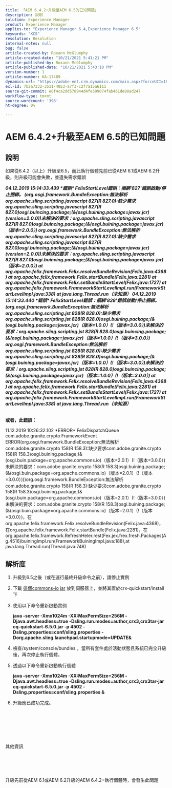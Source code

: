```yaml
---
title: 「AEM 6.4.2+升級至AEM 6.5的已知問題」
description: 說明
solution: Experience Manager
product: Experience Manager
applies-to: "Experience Manager 6.4,Experience Manager 6.5"
keywords: "KCS"
resolution: Resolution
internal-notes: null
bug: false
article-created-by: Roxann McGlumphy
article-created-date: "10/21/2021 5:41:21 PM"
article-published-by: Roxann McGlumphy
article-published-date: "10/21/2021 5:43:10 PM"
version-number: 1
article-number: KA-17489
dynamics-url: "https://adobe-ent.crm.dynamics.com/main.aspx?forceUCI=1&pagetype=entityrecord&etn=knowledgearticle&id=a344a718-9632-ec11-b6e5-000d3a5ba97a"
exl-id: 7b2a7332-3511-4053-a7f3-c2f7a15a6111
source-git-commit: e8f4ca2dd578944d4fe399074fab461de88ad247
workflow-type: tm+mt
source-wordcount: '398'
ht-degree: 0%

---
```


# AEM 6.4.2+升級至AEM 6.5的已知問題

## 說明


如果從6.4.2（以上）升級至6.5，而此執行個體先前已從AEM 6.1或AEM 6.2升級，則升級可能會失敗，並遺失需求錯誤

<b>*04.12.2019 15:14:33.439 \*錯誤\* FelixStartLevel錯誤：捆綁&#39;827&#39;錯誤啟動/停止捆綁。 (org.osgi.framework.BundleException:無法解析org.apache.sling.scripting.javascript 827(R 827.0):缺少需求org.apache.sling.scripting.javascript 827(R 827.0)osgi.buincing.package;(&amp;(osgi.buining.package=javax.jcr)(version=2.0.0))未解決的要求：org.apache.sling.scripting.javascript 827(R 827.0)osgi.buincing.package;(&amp;(osgi.buining.package=javax.jcr)（版本=2.0.0）)*
*org.osgi.framework.BundleException:無法解析org.apache.sling.scripting.javascript 827(R 827.0):缺少需求org.apache.sling.scripting.javascript 827(R 827.0)osgi.buincing.package;(&amp;(osgi.buining.package=javax.jcr)(version=2.0.0))未解決的要求：org.apache.sling.scripting.javascript 827(R 827.0)osgi.buincing.package;(&amp;(osgi.buining.package=javax.jcr)（版本=2.0.0）)*
*at org.apache.felix.framework.Felix.resolveBundleRevision(Felix.java:4368)*
*at org.apache.felix.framework.Felix.startBundle(Felix.java:2281)*
*at org.apache.felix.framework.Felix.setBundleStartLevel(Felix.java:1727)*
*at org.apache.felix.framework.FrameworkStartLevelImpl.run(FrameworkStartLevelImpl.java:338)*
*at java.lang.Thread.run（未知源）*
*04.12.2019 15:14:33.440 \*錯誤\* FelixStartLevel錯誤：捆綁&#39;828&#39;錯誤啟動/停止捆綁。 (org.osgi.framework.BundleException:無法解析org.apache.sling.scripting.jst 828(R 828.0):缺少需求org.apache.sling.scripting.jst 828(R 828.0)osgi.buining.package;(&amp;(osgi.buining.package=javax.jcr)（版本=1.0.0）(!（版本=3.0.0）)未解決的要求：org.apache.sling.scripting.jst 828(R 828.0)osgi.buincing.package;(&amp;(osgi.buining.package=javax.jcr)（版本=1.0.0）(!（版本=3.0.0）)*
*org.osgi.framework.BundleException:無法解析org.apache.sling.scripting.jst 828(R 828.0):缺少需求org.apache.sling.scripting.jst 828(R 828.0)osgi.buining.package;(&amp;(osgi.buining.package=javax.jcr)（版本=1.0.0）(!（版本=3.0.0）)未解決的要求：org.apache.sling.scripting.jst 828(R 828.0)osgi.buincing.package;(&amp;(osgi.buining.package=javax.jcr)（版本=1.0.0）(!（版本=3.0.0）)*
*at org.apache.felix.framework.Felix.resolveBundleRevision(Felix.java:4368)*
*at org.apache.felix.framework.Felix.startBundle(Felix.java:2281)*
*at org.apache.felix.framework.Felix.setBundleStartLevel(Felix.java:1727)*
*at org.apache.felix.framework.FrameworkStartLevelImpl.run(FrameworkStartLevelImpl.java:338)*
*at java.lang.Thread.run（未知源）*

<br>或者，此錯誤：</b>

11.12.2019 10:26:32.102 \*ERROR\* FelixDispatchQueue com.adobe.granite.crypto FrameworkEvent ERROR(org.osgi.framework.BundleException:無法解析com.adobe.granite.crypto 158(R 158.3):缺少要求com.adobe.granite.crypto 158(R 158.3)osgi.buining.package;(&amp;(osgi.buin.package=org.apache.commons.io)（版本=2.0.1）(!（版本=3.0.0）)未解決的要求：com.adobe.granite.crypto 158(R 158.3)osgi.buining.package;(&amp;(osgi.buin.package=org.apache.commons.io)（版本=2.0.1）(!（版本=3.0.0）)))org.osgi.framework.BundleException:無法解析com.adobe.granite.crypto 158(R 158.3):缺少要求com.adobe.granite.crypto 158(R 158.3)osgi.buining.package;(&amp;(osgi.buin.package=org.apache.commons.io)（版本=2.0.1）(!（版本=3.0.0）)未解決的要求：com.adobe.granite.crypto 158(R 158.3)osgi.buining.package;(&amp;(osgi.buin.package=org.apache.commons.io)（版本=2.0.1）(!（版本=3.0.0）)，在org.apache.felix.framework.Felix.resolveBundleRevision(Felix.java:4368)，在org.apache.felix.framework.Felix.startBundle(Felix.java:2281)，在org.apache.felix.framework.RefreshHeler.rest(Fex.jex.frex.fresh.Packages(Ag.4516)buiningImpl.run(FrameworkBuiningImpl.java:188),at java.lang.Thread.run(Thread.java:748)


## 解析度


1. 升級到6.5之後（或在運行最終升級命令之前），請停止實例
2. 下載 [這個commons-io jar](https://repo1.maven.org/maven2/commons-io/commons-io/2.6/commons-io-2.6.jar) 放到伺服器上，並將其置於crx-quickstart/install下
3. 使用以下命令重新啟動實例

   <b>java -server -Xmx1024m -XX:MaxPermSize=256M -Djava.awt.headless=true -Dsling.run.modes=author,crx3,crx3tar-jar cq-quickstart-6.5.0.jar -p 4502 -Dsling.properties=conf/sling.properties -Dorg.apache.sling.launchpad.startupmode=UPDATE&amp;</b>
4. 檢查/system/console/bundles ，當所有套件處於活動狀態且系統已完全升級後，再次停止執行個體。
5. 透過以下命令重新啟動執行個體

   <b>java -server -Xmx1024m -XX:MaxPermSize=256M -Djava.awt.headless=true -Dsling.run.modes=author,crx3,crx3tar-jar cq-quickstart-6.5.0.jar -p 4502 -Dsling.properties=conf/sling.properties &amp;</b>
6. 升級應已成功完成。

<br><br><br><br><br><br>其他資訊<br><br><br><br><br><br>
升級先前從AEM 6.1或AEM 6.2升級的AEM 6.4.2+執行個體時，會發生此問題
